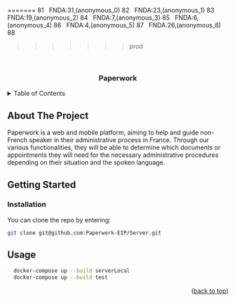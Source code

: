 =======
81
 
FNDA:31,(anonymous_0)
82
 
FNDA:23,(anonymous_1)
83
 
FNDA:19,(anonymous_2)
84
 
FNDA:7,(anonymous_3)
85
 
FNDA:6,(anonymous_4)
86
 
FNDA:4,(anonymous_5)
87
 
FNDA:26,(anonymous_6)
88
 
>>>>>>> prod<div id="top"></div>
<br />
<div align="center">
  <h3 align="center">Paperwork</h3>
  </p>
</div>

<details>
  <summary>Table of Contents</summary>
  <ol>
    <li>
      <a href="#about-the-project">About The Project</a>
    </li>
    <li>
      <a href="#getting-started">Getting Started</a>
      <ul>
        <li><a href="#installation">Installation</a></li>
      </ul>
    </li>
    <li><a href="#usage">Usage</a></li>
  </ol>
</details>

## About The Project

Paperwork is a web and mobile platform, aiming to help and guide non-French speaker in their administrative process in France. Through our various functionalities, they will be able to determine which documents or appointments they will need for the necessary administrative procedures depending on their situation and the spoken language.

## Getting Started

### Installation

You can clone the repo by entering:
   ```sh
   git clone git@github.com:Paperwork-EIP/Server.git
   ```

## Usage

```sh
  docker-compose up --build serverLocal
  docker-compose up --build test
```
<p align="right">(<a href="#top">back to top</a>)</p>
